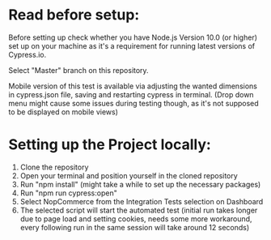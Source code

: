 # Read before setup:

Before setting up check whether you have Node.js Version 10.0 (or higher) set up on your machine as it's a requirement for running latest versions of Cypress.io.

Select "Master" branch on this repository.

Mobile version of this test is available via adjusting the wanted dimensions in cypress.json file, saving and restarting cypress in terminal. (Drop down menu might cause some issues during testing though, as it's not supposed to be displayed on mobile views)

# Setting up the Project locally:

1. Clone the repository
2. Open your terminal and position yourself in the cloned repository
3. Run "npm install" (might take a while to set up the necessary packages)
4. Run "npm run cypress:open"
5. Select NopCommerce from the Integration Tests selection on Dashboard
6. The selected script will start the automated test (initial run takes longer due to page load and setting cookies, needs some more workaround, every following run in the same session will take around 12 seconds)
